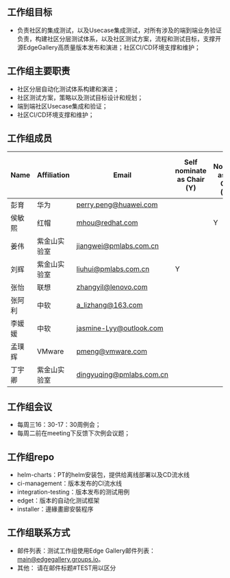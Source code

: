 ## 工作组目标
* 负责社区的集成测试，以及Usecase集成测试，对所有涉及的端到端业务验证负责，构建社区分层测试体系，以及社区测试方案，流程和测试目标，支撑开源EdgeGallery高质量版本发布和演进；社区CI/CD环境支撑和维护；
## 工作组主要职责
* 社区分层自动化测试体系构建和演进；
* 社区测试方案，策略以及测试目标设计和规划；
* 端到端社区Usecase集成和验证；
* 社区CI/CD环境支撑和维护；
## 工作组成员
| **Name**          | **Affiliation**       | **Email**                                                   |  **Self nominate as Chair (Y)** | **Self Nominate as Co-Chair (Y/N)** |
|-------------------|-----------------------|-------------------------------------------------------------|--------------------------------|-------------------------------------|
| 彭育     | 华为           | perry.peng@huawei.com     |                               |                                     |
| 侯敏熙     | 红帽           | mhou@redhat.com     |                               |Y                                     |
| 姜伟     | 紫金山实验室           | jiangwei@pmlabs.com.cn     |                               |                                     
| 刘辉     | 紫金山实验室           | liuhui@pmlabs.com.cn     | Y                              |      
| 张怡     | 联想                  | zhangyil@lenovo.com       |                               |
| 张阿利     | 中软                  | a_lizhang@163.com       |                               |
| 李媛媛     | 中软                  | jasmine-Lyy@outlook.com       |                               |  
| 孟璞辉     | VMware                  | pmeng@vmware.com       |                               |  
| 丁宇卿     | 紫金山实验室                  | dingyuqing@pmlabs.com.cn       |                               |  

## 工作组会议
* 每周三16：30-17：30周例会；
* 每周二前在meeting下反馈下次例会议题；

## 工作组repo
* helm-charts：PT的helm安装包，提供给离线部署以及CD流水线
* ci-management：版本发布的CI流水线
* integration-testing：版本发布的测试用例
* edget：版本的自动化测试框架
* installer：邊緣畫廊安裝程序

## 工作组联系方式
* 邮件列表：测试工作组使用Edge Gallery邮件列表： main@edgegallery.groups.io。
* 其他： 请在邮件标题#TEST用以区分
